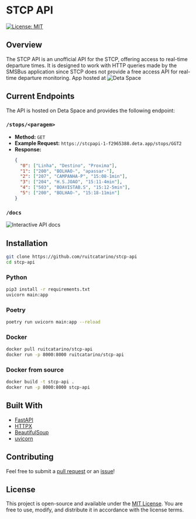 # STCP API
[![License: MIT](https://img.shields.io/badge/license-MIT-blue.svg)](https://spdx.org/licenses/MIT.html)

## Overview
The STCP API is an unofficial API for the STCP, offering access to real-time departure times. It is designed to work with HTTP queries made by the SMSBus application since STCP does not provide a free access API for real-time departure monitoring.
App hosted at ![Deta Space](https://stcpapi-1-f2965388.deta.app)

## Current Endpoints
The API is hosted on Deta Space and provides the following endpoint:

### `/stops/<paragem>`
- **Method:** `GET`
- **Example Request:** `https://stcpapi-1-f2965388.deta.app/stops/GGT2`
- **Response:**
  ```json
  {
    "0": ["Linha", "Destino", "Proxima"],
    "1": ["200", "BOLHAO-", "apassar-"],
    "2": ["207", "CAMPANHA-P", "15:08-1min"],
    "3": ["204", "H.S.JOAO", "15:11-4min"],
    "4": ["503", "BOAVISTAB.S", "15:12-5min"],
    "5": ["200", "BOLHAO-", "15:18-11min"]
  }
### `/docs`

![Interactive API docs](https://i.ibb.co/5YLRnqP/Screenshot-4.png)

## Installation

``` bash
git clone https://github.com/ruitcatarino/stcp-api
cd stcp-api
```

### Python
``` bash
pip3 install -r requirements.txt
uvicorn main:app
```

### Poetry
```bash
poetry run uvicorn main:app --reload
```

### Docker
```bash
docker pull ruitcatarino/stcp-api
docker run -p 8000:8000 ruitcatarino/stcp-api
```

### Docker from source
```bash
docker build -t stcp-api .
docker run -p 8000:8000 stcp-api
```

## Built With

- [FastAPI](https://fastapi.tiangolo.com/)
- [HTTPX](https://www.python-httpx.org/)
- [BeautifulSoup](https://www.crummy.com/software/BeautifulSoup/)
- [uvicorn](https://www.uvicorn.org/)

## Contributing

Feel free to submit a [pull request](https://github.com/ruitcatarino/stcp-api/pull/new/main) or an [issue](https://github.com/ruitcatarino/stcp-api/issues/new)!

## License

This project is open-source and available under the [MIT License](LICENSE). You are free to use, modify, and distribute it in accordance with the license terms.
